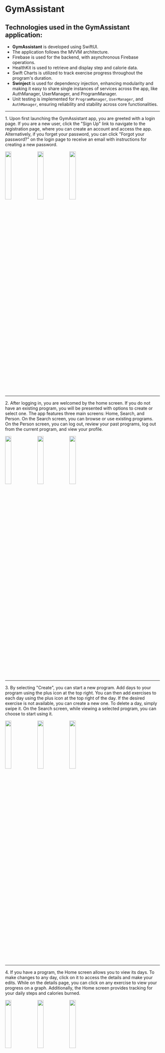  # GymAssistant
<h2 style="font-weight: bold;">Technologies used in the GymAssistant application:</h2>
<ul>
    <li><strong>GymAssistant</strong> is developed using SwiftUI.</li>
    <li>The application follows the MVVM architecture.</li>
    <li>Firebase is used for the backend, with asynchronous Firebase operations.</li>
    <li>HealthKit is used to retrieve and display step and calorie data.</li>
    <li>Swift Charts is utilized to track exercise progress throughout the program's duration.</li>
    <li><strong>Swinject</strong> is used for dependency injection, enhancing modularity and making it easy to share single instances of services across the app, like AuthManager, UserManager, and ProgramManager.</li>
    <li>Unit testing is implemented for <code>ProgramManager</code>, <code>UserManager</code>, and <code>AuthManager</code>, ensuring reliability and stability across core functionalities.</li>
</ul>
<hr>
<p>1. Upon first launching the GymAssistant app, you are greeted with a login page. If you are a new user, click the "Sign Up" link to navigate to the registration page, where you can create an account and access the app. Alternatively, if you forget your password, you can click "Forgot your password?" on the login page to receive an email with instructions for creating a new password.</p>
<img src="https://github.com/user-attachments/assets/a4611552-1bc3-41b0-b5e2-dc03fe965915" style="width:20%; height:auto;">
<img src="https://github.com/user-attachments/assets/781cbcf8-1d49-48c4-83c1-15b3e9183060" style="width:20%; height:auto;">
<img src="https://github.com/user-attachments/assets/9eacaa68-de15-4987-b7b6-f40180b179ee" style="width:20%; height:auto;">
<br>
<hr>
<p>2. After logging in, you are welcomed by the home screen. If you do not have an existing program, you will be presented with options to create or select one. The app features three main screens: Home, Search, and Person. On the Search screen, you can browse or use existing programs. On the Person screen, you can log out, review your past programs, log out from the current program, and view your profile.</p>
<img src="https://github.com/user-attachments/assets/8d6a3b11-6047-4995-a420-7ababd1c07b4" style="width:20%; height:auto;">
<img src="https://github.com/user-attachments/assets/e603a005-3216-47ee-aff3-e52618650af0" style="width:20%; height:auto;">
<img src="https://github.com/user-attachments/assets/6a97c59b-78c6-46c8-b8a6-19bdeeabcc24" style="width:20%; height:auto;">
<br>
<hr>
<p>3. By selecting "Create", you can start a new program. Add days to your program using the plus icon at the top right. You can then add exercises to each day using the plus icon at the top right of the day. If the desired exercise is not available, you can create a new one. To delete a day, simply swipe it. On the Search screen, while viewing a selected program, you can choose to start using it.</p>
<img src="https://github.com/user-attachments/assets/62468ff7-2f42-481a-b5d5-18a3dfca6d3e" style="width:20%; height:auto;">
<img src="https://github.com/user-attachments/assets/348bef9a-5868-4e33-91dc-0ea38c520f6c"
    style="width:20%; height:auto;">
<img src="https://github.com/user-attachments/assets/f8f01264-554e-4a77-8a67-bd6402a15c3b" style="width:20%; height:auto;">
<br>
<hr>
<p>4. If you have a program, the Home screen allows you to view its days. To make changes to any day, click on it to access the details and make your edits. While on the details page, you can click on any exercise to view your progress on a graph. Additionally, the Home screen provides tracking for your daily steps and calories burned.</p>
<img src="https://github.com/user-attachments/assets/343a5422-2be5-43d6-94a9-d7149c93c925" style="width:20%; height:auto;">
<img src="https://github.com/user-attachments/assets/ab12f4eb-2f9d-4cda-b844-fcc207e6b024" style="width:20%; height:auto;">
<img src="https://github.com/user-attachments/assets/5a020476-5f82-4310-ad33-dae8d2b2346e" style="width:20%; height:auto;">
<br>
<hr>
<p>5. On the Person screen, you can log out, exit the current program, and view your past programs.</p>
<img src="https://github.com/user-attachments/assets/6a97c59b-78c6-46c8-b8a6-19bdeeabcc24" style="width:20%; height:auto;">
<img src="https://github.com/user-attachments/assets/a7d82e3d-445b-4a7d-b6da-b02247047a56" style="width:20%; height:auto;">
